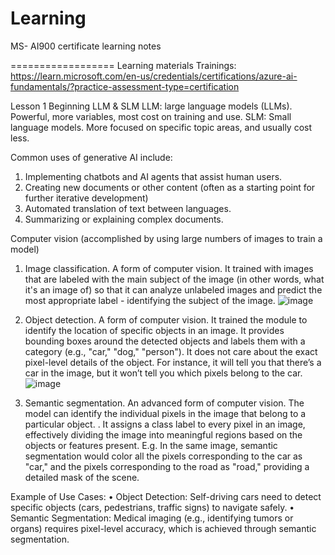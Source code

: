 # Learning

MS- AI900 certificate learning notes

==================
Learning materials
Trainings: https://learn.microsoft.com/en-us/credentials/certifications/azure-ai-fundamentals/?practice-assessment-type=certification

Lesson 1 Beginning
LLM & SLM
LLM: large language models (LLMs). Powerful, more variables, most cost on training and use.
SLM: Small language models. More focused on specific topic areas, and usually cost less.

Common uses of generative AI include:
1.	Implementing chatbots and AI agents that assist human users.
2.	Creating new documents or other content (often as a starting point for further iterative development)
3.	Automated translation of text between languages.
4.	Summarizing or explaining complex documents.

Computer vision (accomplished by using large numbers of images to train a model)
1.	Image classification. A form of computer vision. It trained with images that are labeled with the main subject of the image (in other words, what it's an image of) so that it can analyze unlabeled images and predict the most appropriate label - identifying the subject of the image.
   ![image](https://github.com/user-attachments/assets/893e806f-9f99-412b-a290-4470968e5a9d)

2.	Object detection. A form of computer vision. It trained the module to identify the location of specific objects in an image. It provides bounding boxes around the detected objects and labels them with a category (e.g., "car," "dog," "person"). It does not care about the exact pixel-level details of the object. For instance, it will tell you that there’s a car in the image, but it won’t tell you which pixels belong to the car.
![image](https://github.com/user-attachments/assets/77818d19-b325-48c4-9bc8-2c787760c9fc)

3.	Semantic segmentation. An advanced form of computer vision. The model can identify the individual pixels in the image that belong to a particular object. . It assigns a class label to every pixel in an image, effectively dividing the image into meaningful regions based on the objects or features present. E.g. In the same image, semantic segmentation would color all the pixels corresponding to the car as "car," and the pixels corresponding to the road as "road," providing a detailed mask of the scene.
   
Example of Use Cases:
•	Object Detection: Self-driving cars need to detect specific objects (cars, pedestrians, traffic signs) to navigate safely.
•	Semantic Segmentation: Medical imaging (e.g., identifying tumors or organs) requires pixel-level accuracy, which is achieved through semantic segmentation.

